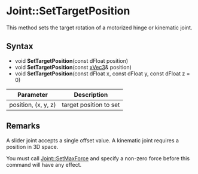 # Joint::SetTargetPosition

This method sets the target rotation of a motorized hinge or kinematic joint.

## Syntax

- void **SetTargetPosition**(const dFloat position)
- void **SetTargetPosition**(const [xVec3](xVec3.md)& position)
- void **SetTargetPosition**(const dFloat x, const dFloat y, const dFloat z = 0)

| Parameter | Description |
|---|---|
| position, (x, y, z) | target position to set |

## Remarks

A slider joint accepts a single offset value. A kinematic joint requires a position in 3D space.

You must call [Joint::SetMaxForce](Joint_SetMaxForce.md) and specify a non-zero force before this command will have any effect.
